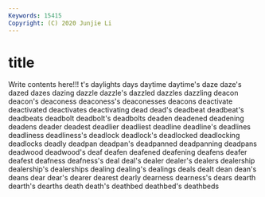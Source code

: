 ```yaml
---
Keywords: 15415
Copyright: (C) 2020 Junjie Li
---
```


# title

Write contents here!!!
t's 
daylights 
days 
daytime 
daytime's 
daze 
daze's 
dazed 
dazes
dazing 
dazzle 
dazzle's 
dazzled 
dazzles 
dazzling 
deacon 
deacon's 
deaconess 
deaconess's
deaconesses 
deacons 
deactivate 
deactivated 
deactivates 
deactivating 
dead 
dead's 
deadbeat 
deadbeat's
deadbeats 
deadbolt 
deadbolt's 
deadbolts 
deaden 
deadened 
deadening 
deadens 
deader 
deadest
deadlier 
deadliest 
deadline 
deadline's 
deadlines 
deadliness 
deadliness's 
deadlock 
deadlock's 
deadlocked
deadlocking 
deadlocks 
deadly 
deadpan 
deadpan's 
deadpanned 
deadpanning 
deadpans 
deadwood 
deadwood's
deaf 
deafen 
deafened 
deafening 
deafens 
deafer 
deafest 
deafness 
deafness's 
deal
deal's 
dealer 
dealer's 
dealers 
dealership 
dealership's 
dealerships 
dealing 
dealing's 
dealings
deals 
dealt 
dean 
dean's 
deans 
dear 
dear's 
dearer 
dearest 
dearly
dearness 
dearness's 
dears 
dearth 
dearth's 
dearths 
death 
death's 
deathbed 
deathbed's
deathbeds 
